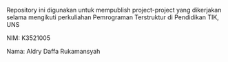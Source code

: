 Repository ini digunakan untuk mempublish project-project yang dikerjakan selama mengikuti perkuliahan Pemrograman Terstruktur di Pendidikan TIK, UNS

NIM: K3521005

Nama: Aldry Daffa Rukamansyah
